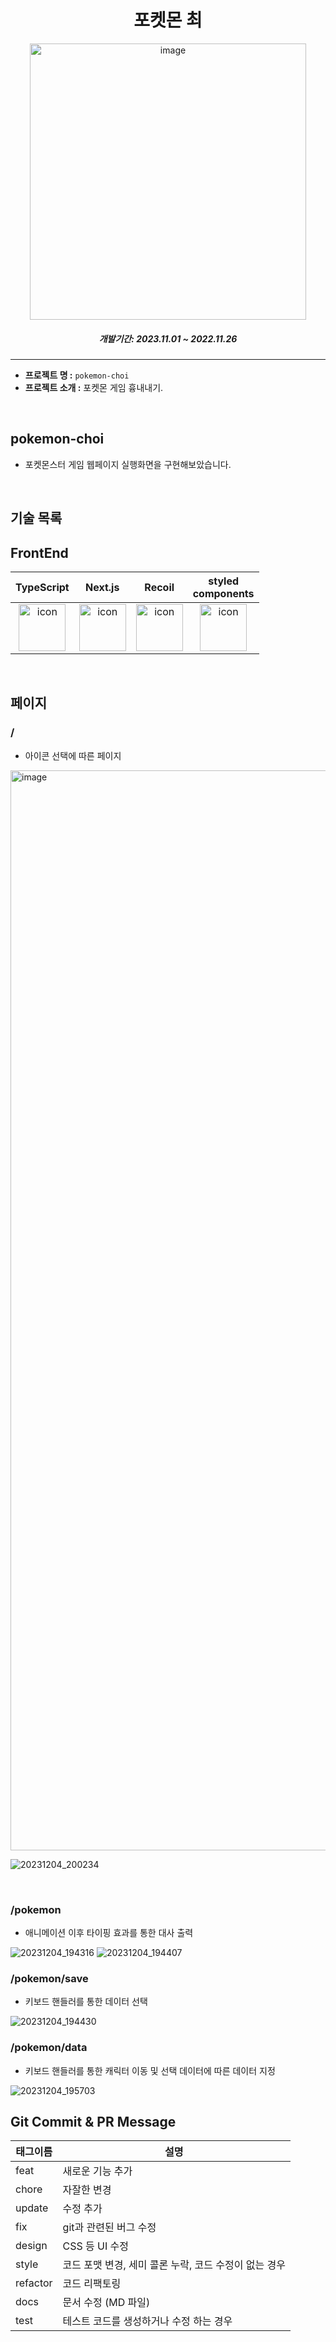 <h1 align="center">포켓몬 최</h1>
<div  align="center">
  <img width="442" alt="image" src="https://github.com/choigirang/pocketmon-choi/assets/118104644/f6ef2151-0a55-4396-879e-3df337a8a209">
</div>

<h5 align="center">개발기간: 2023.11.01 ~ 2022.11.26</h5>

---

- **프로젝트 명 :** `pokemon-choi`
- **프로젝트 소개 :** 포켓몬 게임 흉내내기.
<!-- - **배포 링크 :** <a href='https://sidequest.co.kr' target='_blank'>Why-Community</a> -->

<br>

## pokemon-choi

- 포켓몬스터 게임 웹페이지 실행화면을 구현해보았습니다.

<br>

## 기술 목록

## FrontEnd

|                                                                                    TypeScript                                                                                     |                                                                                      Next.js                                                                                      |                                                                                 Recoil                                                                                 |                                                                                   styled<br>components                                                                                   |
| :-------------------------------------------------------------------------------------------------------------------------------------------------------------------------------: | :-------------------------------------------------------------------------------------------------------------------------------------------------------------------------------: | :--------------------------------------------------------------------------------------------------------------------------------------------------------------------: | :--------------------------------------------------------------------------------------------------------------------------------------------------------------------------------------: |
| <div style="display: flex; align-items: flex-start; justify-content: center;"><img src="https://cdn.simpleicons.org/typescript/3178C6" alt="icon" width="75" height="75" /></div> | <div style="display: flex; align-items: flex-start; justify-content: center;"><img src="https://cdn.simpleicons.org/nextdotjs/#61DAFB" alt="icon" width="75" height="75" /></div> | <div style="display: flex; align-items: flex-start; justify-content: center;"><img src="https://cdn.simpleicons.org/recoil" alt="icon" width="75" height="75" /></div> | <div style="display: flex; align-items: flex-start; justify-content: center;"><img src="https://cdn.simpleicons.org/styledcomponents/#61DAFB" alt="icon" width="75" height="75" /></div> |

<br />

## 페이지

### /

- 아이콘 선택에 따른 페이지

<img width="1728" alt="image" src="https://github.com/choigirang/pocketmon-choi/assets/118104644/04669fd4-8f18-4975-8d01-fe50438fa8ec">

![20231204_200234](https://github.com/choigirang/pocketmon-choi/assets/118104644/d18f192c-0028-4253-b455-06227601ebd7)

<br>

### /pokemon

- 애니메이션 이후 타이핑 효과를 통한 대사 출력

![20231204_194316](https://github.com/choigirang/pocketmon-choi/assets/118104644/7b94bf88-e337-40ed-82c0-6f2c665f7a68)
![20231204_194407](https://github.com/choigirang/pocketmon-choi/assets/118104644/12f4aa14-2197-4416-b81d-09791a88e3b4)

### /pokemon/save

- 키보드 핸들러를 통한 데이터 선택

![20231204_194430](https://github.com/choigirang/pocketmon-choi/assets/118104644/d49e9b11-f7e7-41f2-942e-834816533597)

### /pokemon/data

- 키보드 핸들러를 통한 캐릭터 이동 및 선택 데이터에 따른 데이터 지정

![20231204_195703](https://github.com/choigirang/pocketmon-choi/assets/118104644/356151b2-c8b2-4237-becc-eb4aa817db1f)

## Git Commit & PR Message

| 태그이름 | 설명                                                  |
| -------- | ----------------------------------------------------- |
| feat     | 새로운 기능 추가                                      |
| chore    | 자잘한 변경                                           |
| update   | 수정 추가                                             |
| fix      | git과 관련된 버그 수정                                |
| design   | CSS 등 UI 수정                                        |
| style    | 코드 포맷 변경, 세미 콜론 누락, 코드 수정이 없는 경우 |
| refactor | 코드 리팩토링                                         |
| docs     | 문서 수정 (MD 파일)                                   |
| test     | 테스트 코드를 생성하거나 수정 하는 경우               |
